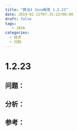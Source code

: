 ```yaml
---
title: "算法4 Java解答 1.2.23"
date: 2019-02-22T07:35:22+08:00
draft: false
tags:
   - JAVA
categories:
  - 技术
  - 归档
---
```



# 1.2.23

## 问题：


## 分析：


## 参考：


